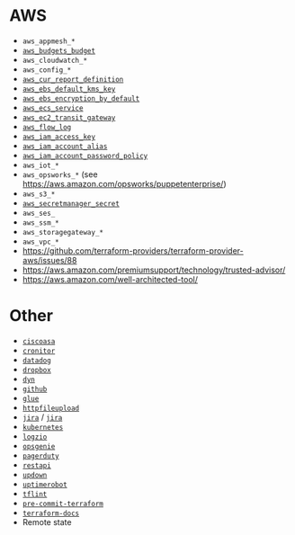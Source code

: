 # AWS
- `aws_appmesh_*`
- [`aws_budgets_budget`](https://www.terraform.io/docs/providers/aws/r/budgets_budget.html)
- `aws_cloudwatch_*`
- `aws_config_*`
- [`aws_cur_report_definition`](https://www.terraform.io/docs/providers/aws/r/cur_report_definition.html)
- [`aws_ebs_default_kms_key`](https://www.terraform.io/docs/providers/aws/r/ebs_default_kms_key.html)
- [`aws_ebs_encryption_by_default`](https://www.terraform.io/docs/providers/aws/r/ebs_encryption_by_default.html)
- [`aws_ecs_service`](https://www.terraform.io/docs/providers/aws/r/ecs_service.html)
- [`aws_ec2_transit_gateway`](https://www.terraform.io/docs/providers/aws/r/ec2_transit_gateway.html)
- [`aws_flow_log`](https://www.terraform.io/docs/providers/aws/r/flow_log.html)
- [`aws_iam_access_key`](https://www.terraform.io/docs/providers/aws/r/iam_access_key.html)
- [`aws_iam_account_alias`](https://www.terraform.io/docs/providers/aws/r/iam_account_alias.html)
- [`aws_iam_account_password_policy`](https://www.terraform.io/docs/providers/aws/r/iam_account_password_policy.html)
- `aws_iot_*`
- `aws_opsworks_*` (see https://aws.amazon.com/opsworks/puppetenterprise/)
- `aws_s3_*`
- [`aws_secretmanager_secret`](https://www.terraform.io/docs/providers/aws/r/secretsmanager_secret.html)
- `aws_ses_`
- `aws_ssm_*`
- `aws_storagegateway_*`
- `aws_vpc_*`
- https://github.com/terraform-providers/terraform-provider-aws/issues/88
- https://aws.amazon.com/premiumsupport/technology/trusted-advisor/
- https://aws.amazon.com/well-architected-tool/

# Other
- [`ciscoasa`](https://www.terraform.io/docs/providers/ciscoasa/index.html)
- [`cronitor`](https://github.com/nauxliu/terraform-provider-cronitor)
- [`datadog`](https://www.terraform.io/docs/providers/datadog/index.html)
- [`dropbox`](https://github.com/callensm/terraform-provider-dropbox)
- [`dyn`](https://www.terraform.io/docs/providers/dyn/index.html)
- [`github`](https://www.terraform.io/docs/providers/github/index.html)
- [`glue`](https://github.com/MikeSouza/terraform-provider-glue)
- [`httpfileupload`](https://github.com/GSLabDev/terraform-provider-httpfileupload)
- [`jira`](https://github.com/anubhavmishra/terraform-provider-jira) / [`jira`](https://github.com/anubhavmishra/terraform-provider-jira)
- [`kubernetes`](https://www.terraform.io/docs/providers/kubernetes/index.html)
- [`logzio`](https://github.com/jonboydell/logzio_terraform_provider)
- [`opsgenie`](https://www.terraform.io/docs/providers/opsgenie/index.html)
- [`pagerduty`](https://www.terraform.io/docs/providers/pagerduty/index.html)
- [`restapi`](https://github.com/Mastercard/terraform-provider-restapi)
- [`updown`](https://github.com/mvisonneau/terraform-provider-updown)
- [`uptimerobot`](https://github.com/louy/terraform-provider-uptimerobot)
- [`tflint`](https://github.com/wata727/tflintu)
- [`pre-commit-terraform`](https://github.com/antonbabenko/pre-commit-terraform)
- [`terraform-docs`](https://github.com/segmentio/terraform-docs)
- Remote state
